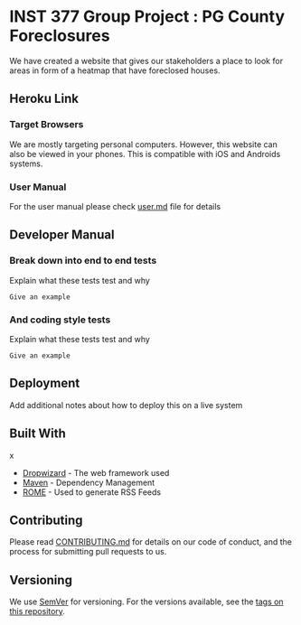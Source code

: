 # INST 377 Group Project : PG County Foreclosures
We have created a website that gives our stakeholders a place to look for areas in form of a heatmap that have foreclosed houses. 

## Heroku Link 



### Target Browsers
We are mostly targeting personal computers. However, this website can also be viewed in your phones. This is compatible with iOS and Androids systems. 
### User Manual
For the user manual please check [user.md](docs/user.md) file for details


## Developer Manual 



### Break down into end to end tests

Explain what these tests test and why

```
Give an example
```

### And coding style tests

Explain what these tests test and why

```
Give an example
```

## Deployment

Add additional notes about how to deploy this on a live system

## Built With
x
* [Dropwizard](http://www.dropwizard.io/1.0.2/docs/) - The web framework used
* [Maven](https://maven.apache.org/) - Dependency Management
* [ROME](https://rometools.github.io/rome/) - Used to generate RSS Feeds

## Contributing

Please read [CONTRIBUTING.md](https://gist.github.com/PurpleBooth/b24679402957c63ec426) for details on our code of conduct, and the process for submitting pull requests to us.

## Versioning

We use [SemVer](http://semver.org/) for versioning. For the versions available, see the [tags on this repository](https://github.com/your/project/tags). 



